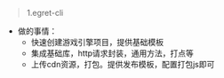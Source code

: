 
> 1.egret-cli

* 做的事情：
    * 快速创建游戏引擎项目，提供基础模板
    * 集成基础库，http请求封装，通用方法，打点等
    * 上传cdn资源，打包。提供发布模板，配置打包js即可



